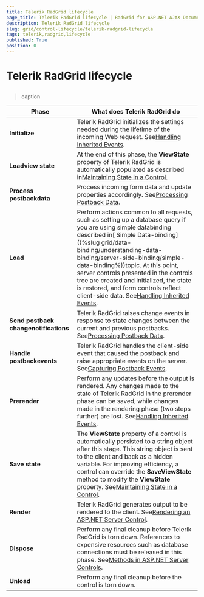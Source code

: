 ```yaml
---
title: Telerik RadGrid lifecycle
page_title: Telerik RadGrid lifecycle | RadGrid for ASP.NET AJAX Documentation
description: Telerik RadGrid lifecycle
slug: grid/control-lifecycle/telerik-radgrid-lifecycle
tags: telerik,radgrid,lifecycle
published: True
position: 0
---
```


# Telerik RadGrid lifecycle



## 


>caption  

|  **Phase**  |  **What does Telerik RadGrid do**  |
| ------ | ------ |
| **Initialize** |Telerik RadGrid initializes the settings needed during the lifetime of the incoming Web request. See[Handling Inherited Events](http://msdn.microsoft.com/en-us/library/aa720048(v=vs.71).aspx).|
| **Loadview state** |At the end of this phase, the **ViewState** property of Telerik RadGrid is automatically populated as described in[Maintaining State in a Control](http://msdn.microsoft.com/en-us/library/aa720269(v=vs.71).aspx).|
| **Process postbackdata** |Process incoming form data and update properties accordingly. See[Processing Postback Data](http://msdn.microsoft.com/en-us/library/aa719775.aspx).|
| **Load** |Perform actions common to all requests, such as setting up a database query if you are using simple databinding described in[ Simple Data-binding]({%slug grid/data-binding/understanding-data-binding/server-side-binding/simple-data-binding%})topic. At this point, server controls presented in the controls tree are created and initialized, the state is restored, and form controls reflect client-side data. See[Handling Inherited Events](http://msdn.microsoft.com/en-us/library/aa720048(v=vs.71).aspx).|
| **Send postback changenotifications** |Telerik RadGrid raises change events in response to state changes between the current and previous postbacks. See[Processing Postback Data](http://msdn.microsoft.com/en-us/library/aa719775.aspx).|
| **Handle postbackevents** |Telerik RadGrid handles the client-side event that caused the postback and raise appropriate events on the server. See[Capturing Postback Events](http://msdn.microsoft.com/en-us/library/aa720472(v=vs.71).aspx).|
| **Prerender** |Perform any updates before the output is rendered. Any changes made to the state of Telerik RadGrid in the prerender phase can be saved, while changes made in the rendering phase (two steps further) are lost. See[Handling Inherited Events](hhttp://msdn.microsoft.com/en-us/library/aa720048(v=vs.71).aspx).|
| **Save state** |The **ViewState** property of a control is automatically persisted to a string object after this stage. This string object is sent to the client and back as a hidden variable. For improving efficiency, a control can override the **SaveViewState** method to modify the **ViewState** property. See[Maintaining State in a Control](http://msdn.microsoft.com/en-us/library/aa720269(v=vs.71).aspx).|
| **Render** |Telerik RadGrid generates output to be rendered to the client. See[Rendering an ASP.NET Server Control](http://msdn.microsoft.com/en-us/library/aa338806(v=vs.71).aspx).|
| **Dispose** |Perform any final cleanup before Telerik RadGrid is torn down. References to expensive resources such as database connections must be released in this phase. See[Methods in ASP.NET Server Controls](http://msdn.microsoft.com/en-us/library/aa720294(v=vs.71).aspx).|
| **Unload** |Perform any final cleanup before the control is torn down.|
